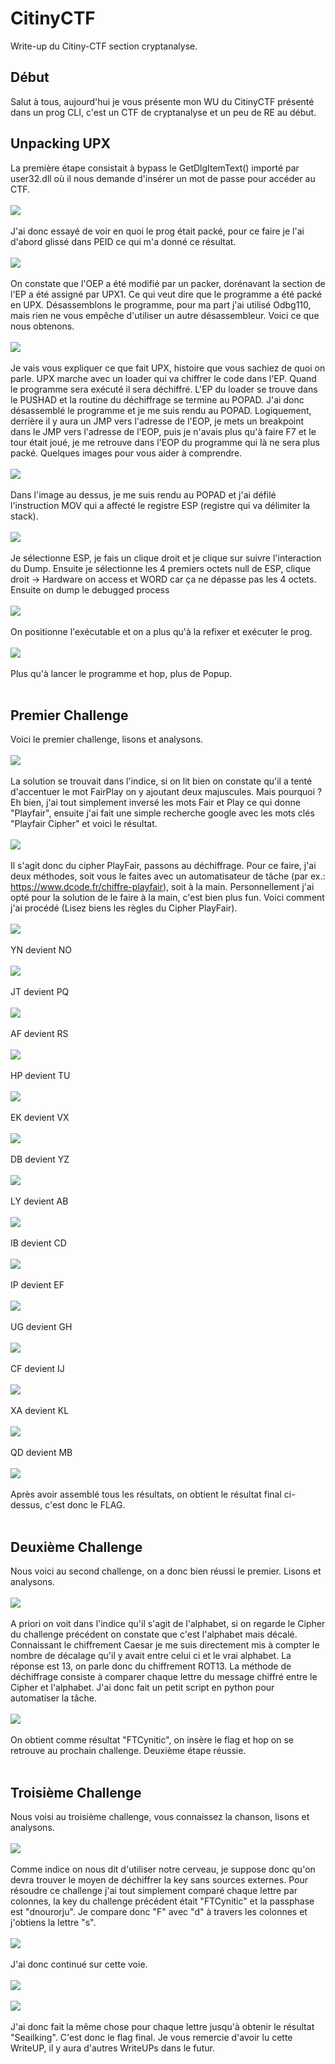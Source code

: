 # CitinyCTF
Write-up du Citiny-CTF section cryptanalyse.
## Début
Salut à tous, aujourd'hui je vous présente mon WU du CitinyCTF présenté dans un prog CLI, c'est un CTF de cryptanalyse et un peu de RE au début.
## Unpacking UPX
La première étape consistait à bypass le GetDlgItemText() importé par user32.dll où il nous demande d'insérer un mot de passe pour accéder au CTF. </br><br/>
<img src="https://media.discordapp.net/attachments/736536361258975253/738879854207959133/unknown.png"/><br/><br/>
J'ai donc essayé de voir en quoi le prog était packé, pour ce faire je l'ai d'abord glissé dans PEID ce qui m'a donné ce résultat.<br/><br/>
<img src="https://media.discordapp.net/attachments/736537536054296636/739248071355007026/unknown.png"/><br/><br/> 
On constate que l'OEP a été modifié par un packer, dorénavant la section de l'EP a été assigné par UPX1. Ce qui veut dire que le programme a été packé en UPX. Désassemblons le programme, pour ma part j'ai utilisé Odbg110, mais rien ne vous empêche d'utiliser un autre désassembleur. Voici ce que nous obtenons.<br/><br/>
<img src="https://media.discordapp.net/attachments/736537536054296636/739254144254214206/unknown.png?width=1786&height=890"/><br/><br/>
Je vais vous expliquer ce que fait UPX, histoire que vous sachiez de quoi on parle. UPX marche avec un loader qui va chiffrer le code dans l'EP. Quand le programme sera exécuté il sera déchiffré. L'EP du loader se trouve dans le PUSHAD et la routine du déchiffrage se termine au POPAD. J'ai donc désassemblé le programme et je me suis rendu au POPAD. Logiquement, derrière il y aura un JMP vers l'adresse de l'EOP, je mets un breakpoint dans le JMP vers l'adresse de l'EOP, puis je n'avais plus qu'à faire F7 et le tour était joué, je me retrouve dans l'EOP du programme qui là ne sera plus packé. Quelques images pour vous aider à comprendre.<br/><br/>
<img src="https://media.discordapp.net/attachments/736537536054296636/739911499002150912/unknown.png?width=1393&height=343"/><br/><br/>
Dans l'image au dessus, je me suis rendu au POPAD et j'ai défilé l'instruction MOV qui a affecté le registre ESP (registre qui va délimiter la stack).<br/><br/>
<img src="https://media.discordapp.net/attachments/736537536054296636/739914059427610745/unknown.png?width=1225&height=656"/><br/><br/>
Je sélectionne ESP, je fais un clique droit et je clique sur suivre l'interaction du Dump. Ensuite je sélectionne les 4 premiers octets null de ESP, clique droit -> Hardware on access et WORD car ça ne dépasse pas les 4 octets. Ensuite on dump le debugged process<br/><br/>
<img src="https://media.discordapp.net/attachments/740207755410800720/740986429437640804/unknown.png"/><br/><br/>
On positionne l'exécutable et on a plus qu'à la refixer et exécuter le prog.<br/><br/>
<img src="https://media.discordapp.net/attachments/740207755410800720/740986645666463845/unknown.png"/><br/><br/>
Plus qu'à lancer le programme et hop, plus de Popup.<br/><br/>
## Premier Challenge
Voici le premier challenge, lisons et analysons.<br/><br/>
<img src="https://media.discordapp.net/attachments/736537536054296636/739916447031099602/unknown.png?width=751&height=269"/><br/><br/>
La solution se trouvait dans l'indice, si on lit bien on constate qu'il a tenté d'accentuer le mot FairPlay on y ajoutant deux majuscules. 
Mais pourquoi ? Eh bien, j'ai tout simplement inversé les mots Fair et Play ce qui donne "Playfair", ensuite j'ai fait une simple recherche google avec les mots clés "Playfair Cipher" et voici le résultat.<br/><br/>
<img src="https://media.discordapp.net/attachments/736537536054296636/739917427009388544/unknown.png?width=1173&height=656"/><br/></br>
Il s'agit donc du cipher PlayFair, passons au déchiffrage. Pour ce faire, j'ai deux méthodes, soit vous le faites avec un automatisateur de tâche (par ex.: https://www.dcode.fr/chiffre-playfair), soit à la main. Personnellement j'ai opté pour la solution de le faire à la main, c'est bien plus fun. Voici comment j'ai procédé (Lisez biens les règles du Cipher PlayFair).<br/><br/>
<img src="https://media.discordapp.net/attachments/736537536054296636/739922498069594112/unknown.png?width=965&height=242"/><br/><br/>
YN devient NO<br/><br/>
<img src="https://media.discordapp.net/attachments/736537536054296636/739921057284358215/unknown.png?width=960&height=232"/><br/><br/>
JT devient PQ<br/><br/>
<img src="https://media.discordapp.net/attachments/736537536054296636/739921632138625094/unknown.png?width=954&height=231"/><br/><br/>
AF devient RS<br/><br/>
<img src="https://media.discordapp.net/attachments/736537536054296636/739922092195315762/unknown.png?width=961&height=241"/><br/><br/>
HP devient TU<br/><br/>
<img src="https://media.discordapp.net/attachments/736537536054296636/739922734326218762/unknown.png?width=963&height=240"/><br/><br/>
EK devient VX<br/><br/>
<img src="https://media.discordapp.net/attachments/736537536054296636/739923423467274240/unknown.png?width=955&height=238"/><br/><br/>
DB devient YZ<br/><br/>
<img src="https://media.discordapp.net/attachments/736537536054296636/739923787977588918/unknown.png?width=973&height=232"/><br/><br/>
LY devient AB<br/><br/>
<img src="https://media.discordapp.net/attachments/736537536054296636/739924786100174858/unknown.png?width=949&height=246"/><br/><br/>
IB devient CD<br/><br/>
<img src="https://media.discordapp.net/attachments/736537536054296636/739925093471354921/unknown.png?width=951&height=238"/><br/><br/>
IP devient EF<br/><br/>
<img src="https://media.discordapp.net/attachments/736537536054296636/739925534468866179/unknown.png?width=967&height=237"/><br/><br/>
UG devient GH<br/><br/>
<img src="https://media.discordapp.net/attachments/736537536054296636/739925772852133958/unknown.png?width=946&height=230"/><br/><br/>
CF devient IJ<br/><br/>
<img src="https://media.discordapp.net/attachments/736537536054296636/739926056030437466/unknown.png?width=970&height=234"/><br/><br/>
XA devient KL<br/><br/>
<img src="https://media.discordapp.net/attachments/736537536054296636/739926347844943942/unknown.png?width=953&height=240"/><br/><br/>
QD devient MB<br/><br/>
<img src="https://media.discordapp.net/attachments/736537536054296636/739927084884951145/unknown.png?width=399&height=40"/><br/><br/>
Après avoir assemblé tous les résultats, on obtient le résultat final ci-dessus, c'est donc le FLAG.<br/><br/>
## Deuxième Challenge
Nous voici au second challenge, on a donc bien réussi le premier. Lisons et analysons.<br/><br/>
<img src="https://media.discordapp.net/attachments/740207755410800720/740950935076864051/unknown.png"/><br/><br/>
A priori on voit dans l'indice qu'il s'agit de l'alphabet, si on regarde le Cipher du challenge précédent on constate que c'est l'alphabet mais décalé. Connaissant le chiffrement Caesar je me suis directement mis à compter le nombre de décalage qu'il y avait entre celui ci et le vrai alphabet. La réponse est 13, on parle donc du chiffrement ROT13. La méthode de déchiffrage consiste à comparer chaque lettre du message chiffré entre le Cipher et l'alphabet. J'ai donc fait un petit script en python pour automatiser la tâche.<br/><br/>
<img src="https://media.discordapp.net/attachments/740207755410800720/740969151866208297/unknown.png"/><br/><br/>
On obtient comme résultat "FTCynitic", on insère le flag et hop on se retrouve au prochain challenge. Deuxième étape réussie.<br/><br/>
## Troisième Challenge
Nous voisi au troisième challenge, vous connaissez la chanson, lisons et analysons.<br/><br/>
<img src="https://media.discordapp.net/attachments/740207755410800720/740956105244540938/unknown.png"/><br/><br/>
Comme indice on nous dit d'utiliser notre cerveau, je suppose donc qu'on devra trouver le moyen de déchiffrer la key sans sources externes.
Pour résoudre ce challenge j'ai tout simplement comparé chaque lettre par colonnes, la key du challenge précédent était "FTCynitic" et la passphase est "dnourorju".
Je compare donc "F" avec "d" à travers les colonnes et j'obtiens la lettre "s".<br/><br/>
<img src="https://media.discordapp.net/attachments/740207755410800720/740957921025982484/unknown.png"/><br/><br/>
J'ai donc continué sur cette voie.<br/><br/>
<img src="https://media.discordapp.net/attachments/740207755410800720/740958555883962489/unknown.png"/><br/><br/>
<img src="https://media.discordapp.net/attachments/740207755410800720/740959415628333086/unknown.png"/><br/><br/>
J'ai donc fait la même chose pour chaque lettre jusqu'à obtenir le résultat "Seailking". C'est donc le flag final.
Je vous remercie d'avoir lu cette WriteUP, il y aura d'autres WriteUPs dans le futur.
